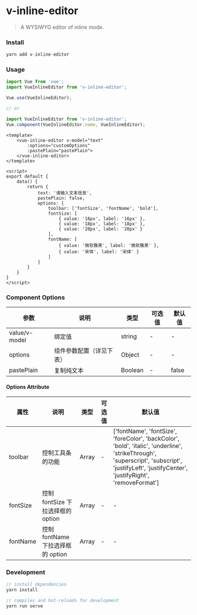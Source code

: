 # v-inline-editor

> A WYSIWYG editor of inline mode.  

### Install

```js
yarn add v-inline-editor
```

### Usage
```js
import Vue from 'vue';
import VueInlineEditor from 'v-inline-editor';

Vue.use(VueInlineEditor);

// or

import VueInlineEditor from 'v-inline-editor';
Vue.component(VueInlineEditor.name, VueInlineEditor);
```
```vue
<template>
    <vue-inline-editor v-model="text"
        :options="customOptions"
        :pastePlain="pastePlain">
    </vue-inline-editor>
</template>

<script>
export default {
    data() {
        return {
            text: '请输入文本信息',
            pastePlain: false,
            options: {
                toolbar: ['fontSize', 'fontName', 'bold'],
                fontSize: [
                    { value: '16px', label: '16px' },
                    { value: '18px', label: '18px' },
                    { value: '20px', label: '20px' }
                ],
                fontName: [
                    { value: '微软雅黑', label: '微软雅黑' },
                    { value: '宋体', label: '宋体' }
                ]
            }
        }
    }
}
</script>
```

### Component Options

参数 | 说明 | 类型 | 可选值 | 默认值
---  | ---  |  --- |   ---  |  ---
value/v-model | 绑定值 | string | - | -
options | 组件参数配置（详见下表） | Object | - | -
pastePlain | 复制纯文本 | Boolean | - | false

#### Options Attribute
属性 | 说明 | 类型 | 可选值 | 默认值
---  | ---  |  --- |   ---  |  -
toolbar | 控制工具条的功能 | Array | - | ['fontName', 'fontSize', 'foreColor', 'backColor', 'bold', 'italic', 'underline', 'strikeThrough', 'superscript', 'subscript', 'justifyLeft', 'justifyCenter', 'justifyRight', 'removeFormat']
fontSize | 控制 fontSize 下拉选择框的 option | Array | - | -
fontName | 控制 fontName 下拉选择框的 option | Array | - | -



### Development
```js
// install dependencies
yarn install

// compiles and hot-reloads for development
yarn run serve
```
